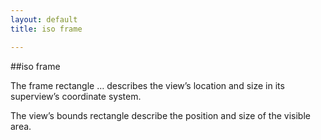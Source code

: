 ```yaml
---
layout: default
title: iso frame 

---
```


##iso frame 

The frame rectangle … describes the view’s location and size in its superview’s coordinate system.

The viewʼs bounds rectangle describe the position and size of the visible area.




